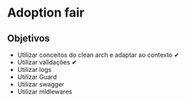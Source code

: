 # Adoption fair

## Objetivos

- Utilizar conceitos do clean arch e adaptar ao contexto ✔
- Utilizar validações ✔
- Utilizar logs
- Utilizar Guard
- Utilizar swagger
- Utilizar midlewares
